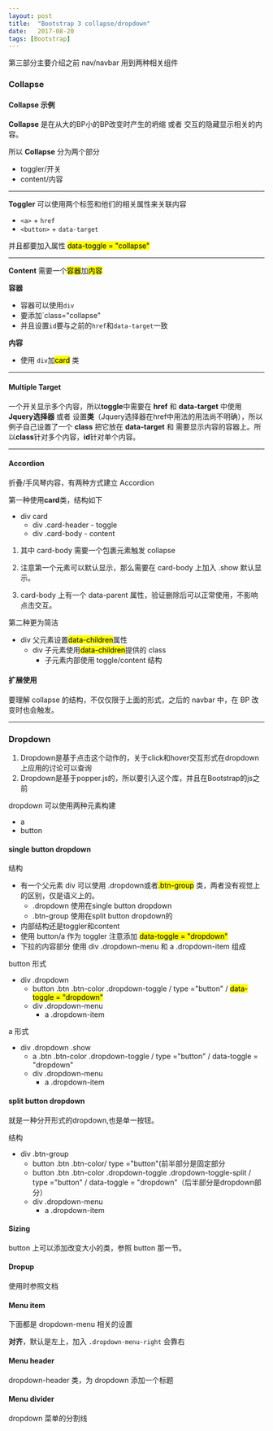 ```yaml
---
layout: post
title:  "Bootstrap 3 collapse/dropdown"
date:   2017-08-20
tags: [Bootstrap]
---
```


第三部分主要介绍之前 nav/navbar 用到两种相关组件

### Collapse

#### Collapse 示例
**Collapse** 是在从大的BP小的BP改变时产生的坍缩 或者 交互的隐藏显示相关的内容。

所以 **Collapse** 分为两个部分
- toggler/开关
- content/内容

---

**Toggler** 可以使用两个标签和他们的相关属性来关联内容
- `<a>` + `href`
- `<button>` + `data-target`

并且都要加入属性 <mark>data-toggle = "collapse"</mark>

---

**Content** 需要一个<mark>容器</mark>加<mark>内容</mark>

**容器**
- 容器可以使用`div`
- 要添加`class="collapse"
- 并且设置`id`要与之前的`href`和`data-target`一致

**内容**
- 使用 `div`加<mark>card</mark> 类

---

#### Multiple Target

一个开关显示多个内容，所以**toggle**中需要在 **href** 和 **data-target** 中使用 **Jquery选择器** 或者 设置**类**（Jquery选择器在href中用法的用法尚不明确），所以例子自己设置了一个 **class** 把它放在 **data-target** 和 需要显示内容的容器上。所以**class**针对多个内容，**id**针对单个内容。

---

#### Accordion

折叠/手风琴内容，有两种方式建立 Accordion

第一种使用**card**类，结构如下
- div card
  - div .card-header \- toggle
  - div .card-body \- content

1. 其中 card-body 需要一个包裹元素触发 collapse

2. 注意第一个元素可以默认显示，那么需要在 card-body 上加入 .show 默认显示。

3. card-body 上有一个 data-parent 属性，验证删除后可以正常使用，不影响点击交互。

第二种更为简洁

- div 父元素设置<mark>data-children</mark>属性
  - div 子元素使用<mark>data-children</mark>提供的 class
    - 子元素内部使用 toggle/content 结构

#### 扩展使用

要理解 collapse 的结构，不仅仅限于上面的形式，之后的 navbar 中，在 BP 改变时也会触发。

---

### Dropdown

1. Dropdown是基于点击这个动作的，关于click和hover交互形式在dropdown上应用的讨论可以查询
2. Dropdown是基于popper.js的，所以要引入这个库，并且在Bootstrap的js之前

dropdown 可以使用两种元素构建
- a
- button

#### single button dropdown

结构
- 有一个父元素 div 可以使用 .dropdown或者<mark>.btn-group</mark> 类，两者没有视觉上的区别，仅是语义上的。
  - .dropdown 使用在single button dropdown
  - .btn-group 使用在split button dropdown的
- 内部结构还是toggler和content
- 使用 button/a 作为 toggler 注意添加 <mark>data-toggle = "dropdown"</mark>
- 下拉的内容部分 使用 div .dropdown-menu 和 a .dropdown-item 组成

button 形式

- div .dropdown
  - button .btn .btn-color .dropdown-toggle / type ="button" / <mark>data-toggle = "dropdown"</mark>
  - div .dropdown-menu
    - a .dropdown-item

a 形式

- div .dropdown .show
  - a .btn .btn-color .dropdown-toggle / type ="button" / data-toggle = "dropdown"
  - div .dropdown-menu
    - a .dropdown-item

#### split button dropdown

就是一种分开形式的dropdown,也是单一按钮。

结构

- div .btn-group
  - button .btn .btn-color/ type ="button"(前半部分是固定部分
  - button .btn .btn-color .dropdown-toggle .dropdown-toggle-split / type ="button" / data-toggle = "dropdown"（后半部分是dropdown部分）
  - div .dropdown-menu
    - a .dropdown-item

#### Sizing

button 上可以添加改变大小的类，参照 button 那一节。

#### Dropup

使用时参照文档

#### Menu item

下面都是 dropdown-menu 相关的设置

**对齐**，默认是左上，加入 `.dropdown-menu-right` 会靠右  

#### Menu header

dropdown-header 类，为 dropdown 添加一个标题

#### Menu divider

dropdown 菜单的分割线
